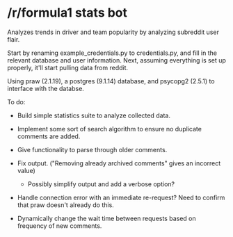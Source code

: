 # /r/formula1 stats bot
Analyzes trends in driver and team popularity by analyzing subreddit user flair.

Start by renaming example_credentials.py to credentials.py, and fill in the relevant database and user information. Next, assuming everything is set up properly, it'll start pulling data from reddit.

Using praw (2.1.19), a postgres (9.1.14) database, and psycopg2 (2.5.1) to interface with the databse.

To do:

- Build simple statistics suite to analyze collected data.
  
- Implement some sort of search algorithm to ensure no duplicate comments are added.
  
- Give functionality to parse through older comments.
  
- Fix output. ("Removing already archived comments" gives an incorrect value)
  
    - Possibly simplify output and add a verbose option?

- Handle connection error with an immediate re-request? Need to confirm that praw doesn't already do this.

- Dynamically change the wait time between requests based on frequency of new comments.
